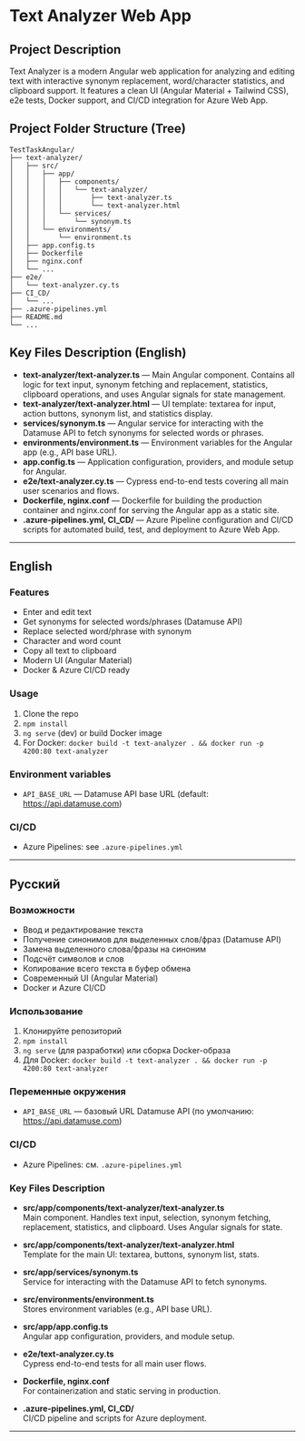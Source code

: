 # Text Analyzer Web App

## Project Description

Text Analyzer is a modern Angular web application for analyzing and editing text with interactive synonym replacement, word/character statistics, and clipboard support. It features a clean UI (Angular Material + Tailwind CSS), e2e tests, Docker support, and CI/CD integration for Azure Web App.

## Project Folder Structure (Tree)

```
TestTaskAngular/
├── text-analyzer/
│   ├── src/
│   │   ├── app/
│   │   │   ├── components/
│   │   │   │   └── text-analyzer/
│   │   │   │       ├── text-analyzer.ts
│   │   │   │       └── text-analyzer.html
│   │   │   └── services/
│   │   │       └── synonym.ts
│   │   └── environments/
│   │       └── environment.ts
│   ├── app.config.ts
│   ├── Dockerfile
│   ├── nginx.conf
│   └── ...
├── e2e/
│   └── text-analyzer.cy.ts
├── CI_CD/
│   └── ...
├── .azure-pipelines.yml
├── README.md
└── ...
```

## Key Files Description (English)

- **text-analyzer/text-analyzer.ts** — Main Angular component. Contains all logic for text input, synonym fetching and replacement, statistics, clipboard operations, and uses Angular signals for state management.
- **text-analyzer/text-analyzer.html** — UI template: textarea for input, action buttons, synonym list, and statistics display.
- **services/synonym.ts** — Angular service for interacting with the Datamuse API to fetch synonyms for selected words or phrases.
- **environments/environment.ts** — Environment variables for the Angular app (e.g., API base URL).
- **app.config.ts** — Application configuration, providers, and module setup for Angular.
- **e2e/text-analyzer.cy.ts** — Cypress end-to-end tests covering all main user scenarios and flows.
- **Dockerfile, nginx.conf** — Dockerfile for building the production container and nginx.conf for serving the Angular app as a static site.
- **.azure-pipelines.yml, CI_CD/** — Azure Pipeline configuration and CI/CD scripts for automated build, test, and deployment to Azure Web App.

---

## English

### Features
- Enter and edit text
- Get synonyms for selected words/phrases (Datamuse API)
- Replace selected word/phrase with synonym
- Character and word count
- Copy all text to clipboard
- Modern UI (Angular Material)
- Docker & Azure CI/CD ready

### Usage
1. Clone the repo
2. `npm install`
3. `ng serve` (dev) or build Docker image
4. For Docker: `docker build -t text-analyzer . && docker run -p 4200:80 text-analyzer`

### Environment variables
- `API_BASE_URL` — Datamuse API base URL (default: https://api.datamuse.com)

### CI/CD
- Azure Pipelines: see `.azure-pipelines.yml`

---

## Русский

### Возможности
- Ввод и редактирование текста
- Получение синонимов для выделенных слов/фраз (Datamuse API)
- Замена выделенного слова/фразы на синоним
- Подсчёт символов и слов
- Копирование всего текста в буфер обмена
- Современный UI (Angular Material)
- Docker и Azure CI/CD

### Использование
1. Клонируйте репозиторий
2. `npm install`
3. `ng serve` (для разработки) или сборка Docker-образа
4. Для Docker: `docker build -t text-analyzer . && docker run -p 4200:80 text-analyzer`

### Переменные окружения
- `API_BASE_URL` — базовый URL Datamuse API (по умолчанию: https://api.datamuse.com)

### CI/CD
- Azure Pipelines: см. `.azure-pipelines.yml` 



### Key Files Description

- **src/app/components/text-analyzer/text-analyzer.ts**  
  Main component. Handles text input, selection, synonym fetching, replacement, statistics, and clipboard. Uses Angular signals for state.

- **src/app/components/text-analyzer/text-analyzer.html**  
  Template for the main UI: textarea, buttons, synonym list, stats.

- **src/app/services/synonym.ts**  
  Service for interacting with the Datamuse API to fetch synonyms.

- **src/environments/environment.ts**  
  Stores environment variables (e.g., API base URL).

- **src/app/app.config.ts**  
  Angular app configuration, providers, and module setup.

- **e2e/text-analyzer.cy.ts**  
  Cypress end-to-end tests for all main user flows.

- **Dockerfile, nginx.conf**  
  For containerization and static serving in production.

- **.azure-pipelines.yml, CI_CD/**  
  CI/CD pipeline and scripts for Azure deployment.

--- 
